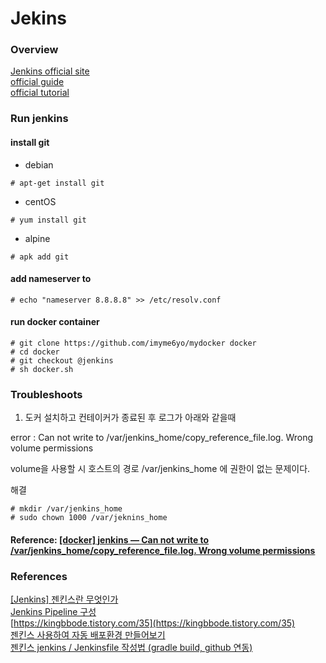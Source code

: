 Jekins
======
### Overview

[Jenkins official site](https://www.jenkins.io/)<br>
[official guide](https://www.jenkins.io/doc/book/)<br>
[official tutorial ](https://www.jenkins.io/doc/tutorials/)<br>

### Run jenkins

#### install git
- debian
```shell
# apt-get install git
```
- centOS
```shell
# yum install git
```
- alpine
```
# apk add git
```

#### add nameserver to 
```shell
# echo "nameserver 8.8.8.8" >> /etc/resolv.conf
```

#### run docker container
```shell
# git clone https://github.com/imyme6yo/mydocker docker
# cd docker
# git checkout @jenkins
# sh docker.sh
```


### Troubleshoots

1. 도커 설치하고 컨테이커가 종료된 후 로그가 아래와 같을때  <br>

error : Can not write to /var/jenkins_home/copy_reference_file.log. Wrong volume permissions

volume을 사용할 시 호스트의 경로 /var/jenkins_home 에 권한이 없는 문제이다.

해결 
```shell
# mkdir /var/jenkins_home
# sudo chown 1000 /var/jeknins_home
```

#### Reference: [[docker] jenkins — Can not write to /var/jenkins_home/copy_reference_file.log. Wrong volume permissions](https://medium.com/@logan.81k/docker-jenkins-can-not-write-to-var-jenkins-home-copy-reference-file-log-7a969991845a)


### References

[[Jenkins] 젠킨스란 무엇인가](https://ict-nroo.tistory.com/31) <br>
[Jenkins Pipeline 구성](https://medium.com/@jyson88/jenkins-pipeline-%EA%B5%AC%EC%84%B1-d4d0a4c074c5) <br>
[https://kingbbode.tistory.com/35](https://kingbbode.tistory.com/35) <br>
[젠킨스 사용하여 자동 배포환경 만들어보기](https://kingbbode.tistory.com/35) <br>
[젠킨스 jenkins / Jenkinsfile 작성법 (gradle build, github 연동)](https://umbum.dev/868) <br>
[]()
[]()
[]()
